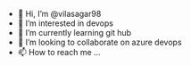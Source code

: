 - 👋 Hi, I’m @vilasagar98
- 👀 I’m interested in devops
- 🌱 I’m currently learning git hub
- 💞️ I’m looking to collaborate on azure devops
- 📫 How to reach me ...

<!---
vilasagar98/vilasagar98 is a ✨ special ✨ repository because its `README.md` (this file) appears on your GitHub profile.
You can click the Preview link to take a look at your changes.
--->
